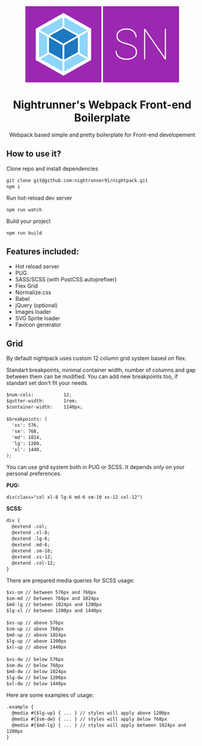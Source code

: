 <div align="center">
  <img width="200" height="200" src="src/assets/logo-wp.png"> 
  <img width="200" height="200" src="src/assets/logo-sn.png">
  <h1>Nightrunner's Webpack Front-end Boilerplate</h1>
  <p>Webpack based simple and pretty boilerplate for Front-end developement</p>
</div>

## How to use it?

Clone repo and install dependencies

```
git clone git@github.com:nightrunner91/nightpack.git
npm i
```

Run hot-reload dev server

```
npm run watch
```

Build your project

```
npm run build
```

## Features included:

- Hot reload server
- PUG
- SASS/SCSS (with PostCSS autoprefixer)
- Flex Grid
- Normalize.css
- Babel
- jQuery (optional)
- Images loader
- SVG Sprite loader
- Favicon generator

## Grid

By default nightpack uses custom 12 column grid system based on flex. 

Standart breakpoints, minimal container width, number of columns and gap between them can be modified. You can add new breakpoints too, if standart set don't fit your needs.
```
$num-cols:           12;
$gutter-width:       1rem;
$container-width:    1140px;

$breakpoints: (
  'xs': 576,
  'sm': 768,
  'md': 1024,
  'lg': 1200,
  'xl': 1440,
);
```
You can use grid system both in PUG or SCSS. It depends only on your personal preferences.

**PUG:**
```
div(class="col xl-8 lg-6 md-6 sm-10 xs-12 col-12")
```
**SCSS:**
```
div {
  @extend .col;
  @extend .xl-8;
  @extend .lg-6;
  @extend .md-6;
  @extend .sm-10;
  @extend .xs-12;
  @extend .col-12;
}
```

There are prepared media queries for SCSS usage:

```
$xs-sm // between 576px and 768px
$sm-md // between 768px and 1024px
$md-lg // between 1024px and 1200px
$lg-xl // between 1200px and 1440px

$xs-up // above 576px
$sm-up // above 768px
$md-up // above 1024px
$lg-up // above 1200px
$xl-up // above 1440px

$xs-dw // below 576px
$sm-dw // below 768px
$md-dw // below 1024px
$lg-dw // below 1200px
$xl-dw // below 1440px
```

Here are some examples of usage:

```
.example {
  @media #{$lg-up} { ... } // styles will apply above 1200px
  @media #{$sm-dw} { ... } // styles will apply below 768px
  @media #{$md-lg} { ... } // styles will apply between 1024px and 1200px
}
```